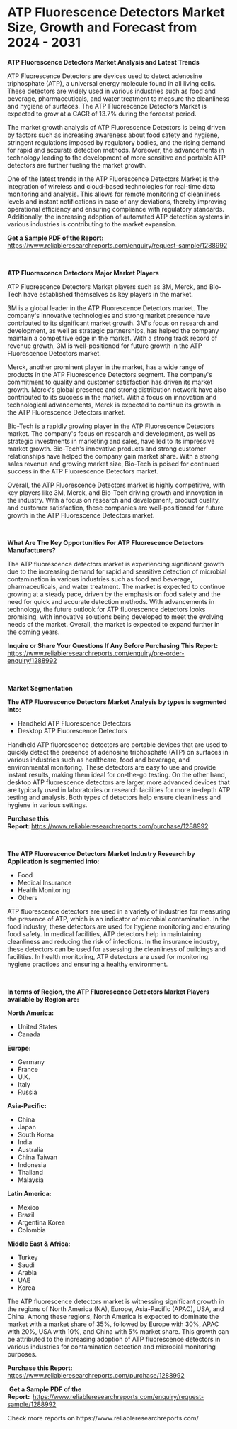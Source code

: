 <p><h1>ATP Fluorescence Detectors Market Size, Growth and Forecast from 2024 - 2031</h1></p><p><strong>ATP Fluorescence Detectors Market Analysis and Latest Trends</strong></p>
<p><p>ATP Fluorescence Detectors are devices used to detect adenosine triphosphate (ATP), a universal energy molecule found in all living cells. These detectors are widely used in various industries such as food and beverage, pharmaceuticals, and water treatment to measure the cleanliness and hygiene of surfaces. The ATP Fluorescence Detectors Market is expected to grow at a CAGR of 13.7% during the forecast period.</p><p>The market growth analysis of ATP Fluorescence Detectors is being driven by factors such as increasing awareness about food safety and hygiene, stringent regulations imposed by regulatory bodies, and the rising demand for rapid and accurate detection methods. Moreover, the advancements in technology leading to the development of more sensitive and portable ATP detectors are further fueling the market growth.</p><p>One of the latest trends in the ATP Fluorescence Detectors Market is the integration of wireless and cloud-based technologies for real-time data monitoring and analysis. This allows for remote monitoring of cleanliness levels and instant notifications in case of any deviations, thereby improving operational efficiency and ensuring compliance with regulatory standards. Additionally, the increasing adoption of automated ATP detection systems in various industries is contributing to the market expansion.</p></p>
<p><strong>Get a Sample PDF of the Report:&nbsp;</strong> <a href="https://www.reliableresearchreports.com/enquiry/request-sample/1288992">https://www.reliableresearchreports.com/enquiry/request-sample/1288992</a></p>
<p>&nbsp;</p>
<p><strong>ATP Fluorescence Detectors Major Market Players</strong></p>
<p><p>ATP Fluorescence Detectors Market players such as 3M, Merck, and Bio-Tech have established themselves as key players in the market. </p><p>3M is a global leader in the ATP Fluorescence Detectors market. The company's innovative technologies and strong market presence have contributed to its significant market growth. 3M's focus on research and development, as well as strategic partnerships, has helped the company maintain a competitive edge in the market. With a strong track record of revenue growth, 3M is well-positioned for future growth in the ATP Fluorescence Detectors market.</p><p>Merck, another prominent player in the market, has a wide range of products in the ATP Fluorescence Detectors segment. The company's commitment to quality and customer satisfaction has driven its market growth. Merck's global presence and strong distribution network have also contributed to its success in the market. With a focus on innovation and technological advancements, Merck is expected to continue its growth in the ATP Fluorescence Detectors market.</p><p>Bio-Tech is a rapidly growing player in the ATP Fluorescence Detectors market. The company's focus on research and development, as well as strategic investments in marketing and sales, have led to its impressive market growth. Bio-Tech's innovative products and strong customer relationships have helped the company gain market share. With a strong sales revenue and growing market size, Bio-Tech is poised for continued success in the ATP Fluorescence Detectors market.</p><p>Overall, the ATP Fluorescence Detectors market is highly competitive, with key players like 3M, Merck, and Bio-Tech driving growth and innovation in the industry. With a focus on research and development, product quality, and customer satisfaction, these companies are well-positioned for future growth in the ATP Fluorescence Detectors market.</p></p>
<p>&nbsp;</p>
<p><strong>What Are The Key Opportunities For ATP Fluorescence Detectors Manufacturers?</strong></p>
<p><p>The ATP fluorescence detectors market is experiencing significant growth due to the increasing demand for rapid and sensitive detection of microbial contamination in various industries such as food and beverage, pharmaceuticals, and water treatment. The market is expected to continue growing at a steady pace, driven by the emphasis on food safety and the need for quick and accurate detection methods. With advancements in technology, the future outlook for ATP fluorescence detectors looks promising, with innovative solutions being developed to meet the evolving needs of the market. Overall, the market is expected to expand further in the coming years.</p></p>
<p><strong>Inquire or Share Your Questions If Any Before Purchasing This Report:</strong> <a href="https://www.reliableresearchreports.com/enquiry/pre-order-enquiry/1288992">https://www.reliableresearchreports.com/enquiry/pre-order-enquiry/1288992</a></p>
<p>&nbsp;</p>
<p><strong>Market Segmentation</strong></p>
<p><strong>The ATP Fluorescence Detectors Market Analysis by types is segmented into:</strong></p>
<p><ul><li>Handheld ATP Fluorescence Detectors</li><li>Desktop ATP Fluorescence Detectors</li></ul></p>
<p><p>Handheld ATP fluorescence detectors are portable devices that are used to quickly detect the presence of adenosine triphosphate (ATP) on surfaces in various industries such as healthcare, food and beverage, and environmental monitoring. These detectors are easy to use and provide instant results, making them ideal for on-the-go testing. On the other hand, desktop ATP fluorescence detectors are larger, more advanced devices that are typically used in laboratories or research facilities for more in-depth ATP testing and analysis. Both types of detectors help ensure cleanliness and hygiene in various settings.</p></p>
<p><strong>Purchase this Report:&nbsp;</strong><a href="https://www.reliableresearchreports.com/purchase/1288992">https://www.reliableresearchreports.com/purchase/1288992</a></p>
<p>&nbsp;</p>
<p><strong>The ATP Fluorescence Detectors Market Industry Research by Application is segmented into:</strong></p>
<p><ul><li>Food</li><li>Medical Insurance</li><li>Health Monitoring</li><li>Others</li></ul></p>
<p><p>ATP fluorescence detectors are used in a variety of industries for measuring the presence of ATP, which is an indicator of microbial contamination. In the food industry, these detectors are used for hygiene monitoring and ensuring food safety. In medical facilities, ATP detectors help in maintaining cleanliness and reducing the risk of infections. In the insurance industry, these detectors can be used for assessing the cleanliness of buildings and facilities. In health monitoring, ATP detectors are used for monitoring hygiene practices and ensuring a healthy environment.</p></p>
<p>&nbsp;</p>
<p><strong>In terms of Region, the ATP Fluorescence Detectors Market Players available by Region are:</strong></p>
<p>
    <p> <strong> North America: </strong>
        <ul>
            <li>United States</li>
            <li>Canada</li>
        </ul>
        </p> 
    <p> <strong> Europe: </strong>
        <ul>
            <li>Germany</li>
            <li>France</li>
            <li>U.K.</li>
            <li>Italy</li>
            <li>Russia</li>
        </ul>
        </p> 
    <p> <strong> Asia-Pacific: </strong>
        <ul>
            <li>China</li>
            <li>Japan</li>
            <li>South Korea</li>
            <li>India</li>
            <li>Australia</li>
            <li>China Taiwan</li>
            <li>Indonesia</li>
            <li>Thailand</li>
            <li>Malaysia</li>
        </ul>
        </p> 
    <p> <strong> Latin America: </strong>
        <ul>
            <li>Mexico</li>
            <li>Brazil</li>
            <li>Argentina Korea</li>
            <li>Colombia</li>
        </ul>
        </p> 
    <p> <strong> Middle East & Africa: </strong>
        <ul>
            <li>Turkey</li>
            <li>Saudi</li>
            <li>Arabia</li>
            <li>UAE</li>
            <li>Korea</li>
        </ul>
    </p>
    </p>
<p><p>The ATP fluorescence detectors market is witnessing significant growth in the regions of North America (NA), Europe, Asia-Pacific (APAC), USA, and China. Among these regions, North America is expected to dominate the market with a market share of 35%, followed by Europe with 30%, APAC with 20%, USA with 10%, and China with 5% market share. This growth can be attributed to the increasing adoption of ATP fluorescence detectors in various industries for contamination detection and microbial monitoring purposes.</p></p>
<p><strong>Purchase this Report: </strong><a href="https://www.reliableresearchreports.com/purchase/1288992">https://www.reliableresearchreports.com/purchase/1288992</a></p>
<p>&nbsp;<strong>Get a Sample PDF of the Report:&nbsp;&nbsp;</strong><a href="https://www.reliableresearchreports.com/enquiry/request-sample/1288992">https://www.reliableresearchreports.com/enquiry/request-sample/1288992</a></p>
<p><strong></strong></p>
<p>Check more reports on https://www.reliableresearchreports.com/</p>